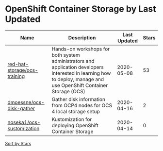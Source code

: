# OpenShift Container Storage by Last Updated

Name | Description | Last Updated | Stars 
--- | --- | --- | --- 
[red-hat-storage/ocs-training](https://github.com/red-hat-storage/ocs-training) | Hands-on workshops for both system administrators and application developers interested in learning how to deploy, manage and use OpenShift Container Storage (OCS) | 2020-05-08 | 53 
[dmoessne/ocs-disk-gather](https://github.com/dmoessne/ocs-disk-gather) | Gather disk information from OCP4 nodes for OCS 4 local storage setup  | 2020-04-16 | 2 
[noseka1/ocs-kustomization](https://github.com/noseka1/ocs-kustomization) | Kustomization for deploying OpenShift Container Storage | 2020-04-14 | 0 

[Sort by Stars](OpenShift%20Container%20Storage.Stars.md)
